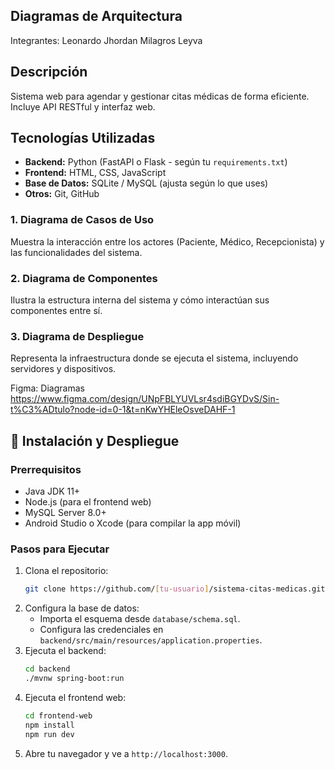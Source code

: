 
##  Diagramas de Arquitectura
Integrantes: 
Leonardo 
Jhordan 
Milagros Leyva 

## Descripción
Sistema web para agendar y gestionar citas médicas de forma eficiente. Incluye API RESTful y interfaz web.

## Tecnologías Utilizadas
- **Backend:** Python (FastAPI o Flask - según tu `requirements.txt`)
- **Frontend:** HTML, CSS, JavaScript
- **Base de Datos:** SQLite / MySQL (ajusta según lo que uses)
- **Otros:** Git, GitHub


### 1. Diagrama de Casos de Uso
Muestra la interacción entre los actores (Paciente, Médico, Recepcionista) y las funcionalidades del sistema.


### 2. Diagrama de Componentes
Ilustra la estructura interna del sistema y cómo interactúan sus componentes entre sí.


### 3. Diagrama de Despliegue
Representa la infraestructura donde se ejecuta el sistema, incluyendo servidores y dispositivos.

Figma: Diagramas 
https://www.figma.com/design/UNpFBLYUVLsr4sdiBGYDvS/Sin-t%C3%ADtulo?node-id=0-1&t=nKwYHEleOsveDAHF-1

## 🚀 Instalación y Despliegue

### Prerrequisitos
- Java JDK 11+
- Node.js (para el frontend web)
- MySQL Server 8.0+
- Android Studio o Xcode (para compilar la app móvil)

### Pasos para Ejecutar
1.  Clona el repositorio:
    ```bash
    git clone https://github.com/[tu-usuario]/sistema-citas-medicas.git
    ```
2.  Configura la base de datos:
    - Importa el esquema desde `database/schema.sql`.
    - Configura las credenciales en `backend/src/main/resources/application.properties`.
3.  Ejecuta el backend:
    ```bash
    cd backend
    ./mvnw spring-boot:run
    ```
4.  Ejecuta el frontend web:
    ```bash
    cd frontend-web
    npm install
    npm run dev
    ```
5.  Abre tu navegador y ve a `http://localhost:3000`.


